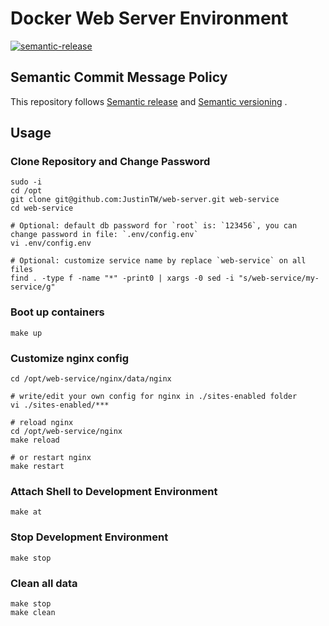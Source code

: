# Docker Web Server Environment

[![semantic-release](https://img.shields.io/badge/%20%20%F0%9F%93%A6%F0%9F%9A%80-semantic--release-e10079.svg)](https://github.com/semantic-release/semantic-release)

## Semantic Commit Message Policy

This repository follows [Semantic release](https://github.com/semantic-release/semantic-release#how-does-it-work) and [Semantic versioning](http://semver.org) .

## Usage

### Clone Repository and Change Password

```
sudo -i
cd /opt
git clone git@github.com:JustinTW/web-server.git web-service
cd web-service

# Optional: default db password for `root` is: `123456`, you can change password in file: `.env/config.env`
vi .env/config.env

# Optional: customize service name by replace `web-service` on all files
find . -type f -name "*" -print0 | xargs -0 sed -i "s/web-service/my-service/g"

```

### Boot up containers

```
make up
```

### Customize nginx config

```
cd /opt/web-service/nginx/data/nginx

# write/edit your own config for nginx in ./sites-enabled folder
vi ./sites-enabled/***

# reload nginx
cd /opt/web-service/nginx
make reload

# or restart nginx
make restart
```

### Attach Shell to Development Environment

```
make at
```

### Stop Development Environment

```
make stop
```

### Clean all data

```
make stop
make clean
```
